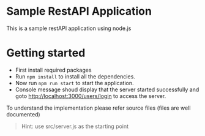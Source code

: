 # Sample RestAPI Application
This is a sample restAPI application using node.js

# Getting started
- First install required packages
- Run ```npm install``` to install all the dependencies.
- Now run ```npm run start``` to start the application.
- Console message shoud display that the server started successfully and goto [http://localhost:3000/users/login](http://localhost:3000/users/login) to access the server.

To understand the implementation please refer source files (files are well documented)
> Hint: use src/server.js as the starting point